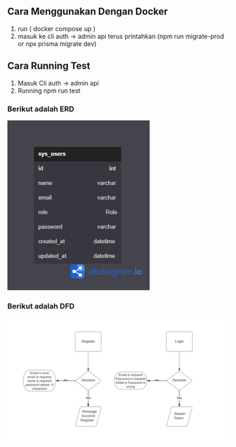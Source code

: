 ## Cara Menggunakan Dengan Docker
1. run ( docker compose up )
2. masuk ke cli auth -> admin api terus printahkan (npm run migrate-prod or npx prisma migrate dev)
## Cara Running Test
1. Masuk Cli auth -> admin api
2. Running npm run test

### Berikut adalah ERD
![image info](./photos/auth%20system.png)
### Berikut adalah DFD
![image info](./photos/flow.png)